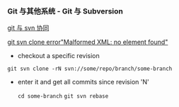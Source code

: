 ### Git 与其他系统 - Git 与 Subversion ###

[git 与 svn 协同](https://git-scm.com/book/zh/v1/Git-%E4%B8%8E%E5%85%B6%E4%BB%96%E7%B3%BB%E7%BB%9F-Git-%E4%B8%8E-Subversion )

[git svn clone error"Malformed XML: no element found" ](http://stackoverflow.com/questions/747075/how-to-git-svn-clone-the-last-n-revisions-from-a-subversion-repository)


* checkout a specific revision 

`git svn clone -rN svn://some/repo/branch/some-branch`
* enter it and get all commits since revision 'N'

    `cd some-branch`
    `git svn rebase`
